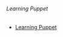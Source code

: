 ###### Learning Puppet
   - [Learning Puppet](http://docs.puppetlabs.com/learning/introduction.html)
